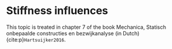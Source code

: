 ```{index} Stiffness influences
```
# Stiffness influences

This topic is treated in chapter 7 of the book Mechanica, Statisch onbepaalde constructies en bezwijkanalyse (in Dutch) {cite:p}`Hartsuijker2016`.
